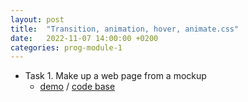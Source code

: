 ```yaml
---
layout: post
title:  "Transition, animation, hover, animate.css"
date:   2022-11-07 14:00:00 +0200
categories: prog-module-1
---
```

- Task 1. Make up a web page from a mockup
  - [demo](https://bulhakovolexii.github.io/Prog-academy-homeworks/6-lecture-homework/index.html) / [code base](https://github.com/bulhakovolexii/Prog-academy-homeworks/blob/main/6-lecture-homework/)
  